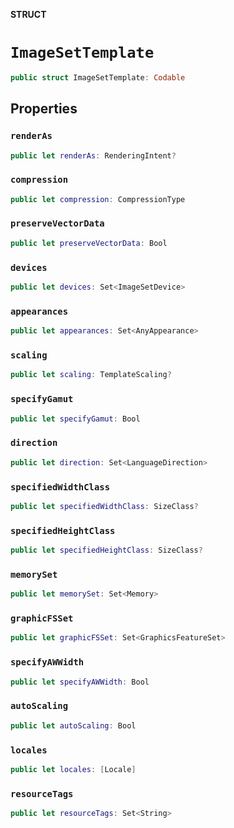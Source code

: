 **STRUCT**

# `ImageSetTemplate`

```swift
public struct ImageSetTemplate: Codable
```

## Properties
### `renderAs`

```swift
public let renderAs: RenderingIntent?
```

### `compression`

```swift
public let compression: CompressionType
```

### `preserveVectorData`

```swift
public let preserveVectorData: Bool
```

### `devices`

```swift
public let devices: Set<ImageSetDevice>
```

### `appearances`

```swift
public let appearances: Set<AnyAppearance>
```

### `scaling`

```swift
public let scaling: TemplateScaling?
```

### `specifyGamut`

```swift
public let specifyGamut: Bool
```

### `direction`

```swift
public let direction: Set<LanguageDirection>
```

### `specifiedWidthClass`

```swift
public let specifiedWidthClass: SizeClass?
```

### `specifiedHeightClass`

```swift
public let specifiedHeightClass: SizeClass?
```

### `memorySet`

```swift
public let memorySet: Set<Memory>
```

### `graphicFSSet`

```swift
public let graphicFSSet: Set<GraphicsFeatureSet>
```

### `specifyAWWidth`

```swift
public let specifyAWWidth: Bool
```

### `autoScaling`

```swift
public let autoScaling: Bool
```

### `locales`

```swift
public let locales: [Locale]
```

### `resourceTags`

```swift
public let resourceTags: Set<String>
```

